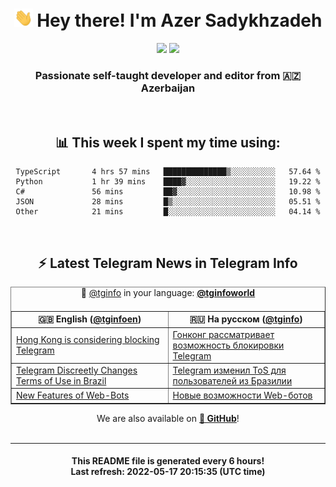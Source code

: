 <div align="center">
	<div>
		<h1>
      <img src="./assets/hi.gif" width="30px"> Hey there! I'm Azer Sadykhzadeh
    </h1>
    <img height="18" src="https://komarev.com/ghpvc/?username=sadykhzadeh&label=Views&color=2081c1&style=flat-square" />
		<a href="https://wakatime.com/@Azer"> <img height="18" src="https://wakatime.com/badge/user/f80ae27a-c328-426f-a381-bc84136e2dd6.svg" /> </a>
    <h3>
      Passionate self-taught developer and editor from 🇦🇿 Azerbaijan
    </h3>
  </div>
  <br>

<h2>📊 This week I spent my time using:</h2>

<!--START_SECTION:waka-->

```text
TypeScript       4 hrs 57 mins   ██████████████▒░░░░░░░░░░   57.64 %
Python           1 hr 39 mins    ████▓░░░░░░░░░░░░░░░░░░░░   19.22 %
C#               56 mins         ██▓░░░░░░░░░░░░░░░░░░░░░░   10.98 %
JSON             28 mins         █▒░░░░░░░░░░░░░░░░░░░░░░░   05.51 %
Other            21 mins         █░░░░░░░░░░░░░░░░░░░░░░░░   04.14 %
```

<!--END_SECTION:waka-->

<br>

<h2>⚡️ Latest Telegram News in Telegram Info</h2>
  <table border>
		<tr>
			<th width="50%">🇬🇧 English (<a href="https://t.me/tginfoen">@tginfoen</a>)</th>
			<th>🇷🇺 На русском (<a href="https://t.me/tginfo">@tginfo</a>)</th>
		</tr>
		<caption>🚩 <a href="https://t.me/tginfo">@tginfo</a> in your language: <a href="https://t.me/tginfoworld"><b>@tginfoworld</b></a><caption/>
  <tr><td><a href="https://t.me/tginfoen/1396">Hong Kong is considering blocking Telegram</a></td>
    <td><a href="https://t.me/tginfo/3319">Гонконг рассматривает возможность блокировки Telegram</a></td></tr><tr><td><a href="https://t.me/tginfoen/1395">Telegram Discreetly Changes Terms of Use in Brazil</a></td>
    <td><a href="https://t.me/tginfo/3318">Telegram изменил ToS для пользователей из Бразилии</a></td></tr><tr><td><a href="https://t.me/tginfoen/1394">New Features of Web-Bots</a></td>
    <td><a href="https://t.me/tginfo/3317">Новые возможности Web-ботов</a></td></tr>
</table>
We are also available on <a href="https://github.com/tginfo"><b>🐙 GitHub</b></a>!
</div>

<br>
<hr>
<h4 align="center">This README file is generated <b>every 6 hours</b>!</br>Last refresh: <b>2022-05-17 20:15:35 (UTC time)</b></h4>
